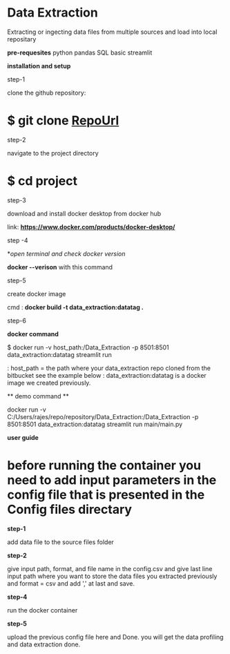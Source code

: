 # Data Extraction
Extracting or ingecting data files from multiple sources and load into local repositary

**pre-requesites**
python
pandas
SQL
basic streamlit 



**installation and setup**

step-1

clone the github repository:
# $ git clone [RepoUrl](https://github.com/yourusername/yourproject.git)

step-2

navigate to the project directory
# $ cd project

step-3

download and install docker desktop from docker hub

link: **https://www.docker.com/products/docker-desktop/**

step -4

**open terminal and check docker version*

**docker --verison** with this command

step-5

create docker image 

cmd : **docker build -t data_extraction:datatag .**

step-6

**docker command**

$ docker run -v host_path:/Data_Extraction -p 8501:8501 data_extraction:datatag streamlit run 

: host_path = the path where your data_extraction repo cloned from the bitbucket see the example below
: data_extraction:datatag is a docker image we created previously.

** demo command **

docker run -v C:/Users/rajes/repo/repository/Data_Extraction:/Data_Extraction -p 8501:8501 data_extraction:datatag streamlit run main/main.py

**user guide**

# before running the container you need to add input parameters in the config file that is presented in the Config files directary

**step-1**

add data file to the source files folder

**step-2**

give input path, format, and file name in the config.csv and give last line input path where you want to store the data files you extracted previously and format = csv and add ',' at last and save.



**step-4**

run the docker container 

**step-5**

upload the previous config file here and Done. you will get the data profiling and data extraction done.







